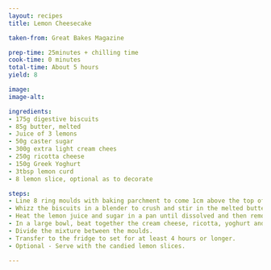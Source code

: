 ```yaml
---
layout: recipes
title: Lemon Cheesecake

taken-from: Great Bakes Magazine

prep-time: 25minutes + chilling time
cook-time: 0 minutes
total-time: About 5 hours
yield: 8

image:
image-alt:

ingredients:
- 175g digestive biscuits
- 85g butter, melted
- Juice of 3 lemons
- 50g caster sugar
- 300g extra light cream chees
- 250g ricotta cheese
- 150g Greek Yoghurt
- 3tbsp lemon curd
- 8 lemon slice, optional as to decorate

steps:
- Line 8 ring moulds with baking parchment to come 1cm above the top of the mould. Secure each with a paperclip. Place on a baking sheet with baking parchment.
- Whizz the biscuits in a blender to crush and stir in the melted butter. Press this into the bases of the moulds.
- Heat the lemon juice and sugar in a pan until dissolved and then remove from heat.
- In a large bowl, beat together the cream cheese, ricotta, yoghurt and lemon curd. Then add the lemon syrup and quickly beat everything together until smooth.
- Divide the mixture between the moulds.
- Transfer to the fridge to set for at least 4 hours or longer.
- Optional - Serve with the candied lemon slices.

---
```

